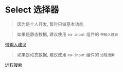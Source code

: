 # Select 选择器

> 因为是个人开发, 暂时只做基本功能.

> 如果是静态数据, 建议使用 `ea-input` 组件的 `带输入建议`

[带输入建议](https://luminaqaq.github.io/ea_ui_component/ea-input#%E5%B8%A6%E8%BE%93%E5%85%A5%E5%BB%BA%E8%AE%AE)

> 如果是动态数据, 建议使用 `ea-input` 组件的 `远程搜索`

[远程搜索](https://luminaqaq.github.io/ea_ui_component/ea-input#%E5%B8%A6%E8%BE%93%E5%85%A5%E5%BB%BA%E8%AE%AE)
